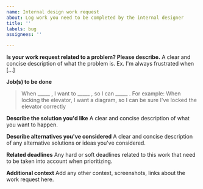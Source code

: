 ```yaml
---
name: Internal design work request
about: Log work you need to be completed by the internal designer
title: ''
labels: bug
assignees: ''

---
```


**Is your work request related to a problem? Please describe.**
A clear and concise description of what the problem is. Ex. I'm always frustrated when [...]

**Job(s) to be done**
> When _____ , I want to _____ , so I can _____ .
> For example: When locking the elevator, I want a diagram, so I can be sure I've locked the elevator correctly

**Describe the solution you'd like**
A clear and concise description of what you want to happen.

**Describe alternatives you've considered**
A clear and concise description of any alternative solutions or ideas you've considered.

**Related deadlines**
Any hard or soft deadlines related to this work that need to be taken into account when prioritizing.

**Additional context**
Add any other context, screenshots, links about the work request here.
